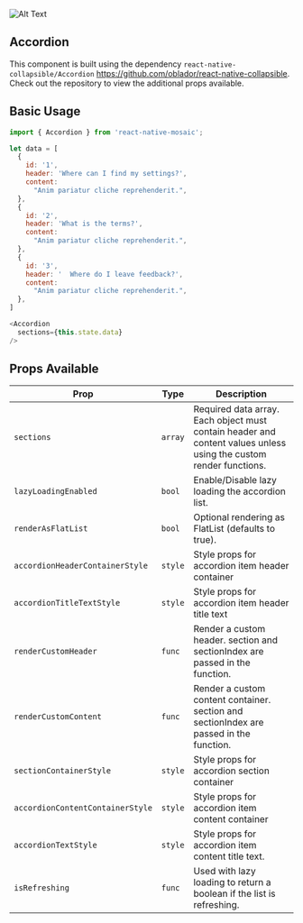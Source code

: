 ![Alt Text](https://drive.google.com/uc?export=view&id=1hHE6bR4fbHBQnYQ8jdq4ac_iKbELi4Ve)

## Accordion

This component is built using the dependency `react-native-collapsible/Accordion` https://github.com/oblador/react-native-collapsible. Check out the repository to view the additional props available.

## Basic Usage

```js
import { Accordion } from 'react-native-mosaic';

let data = [
  {
    id: '1',
    header: 'Where can I find my settings?',
    content:
      "Anim pariatur cliche reprehenderit.",
  },
  {
    id: '2',
    header: 'What is the terms?',
    content:
      "Anim pariatur cliche reprehenderit.",
  },
  {
    id: '3',
    header: '  Where do I leave feedback?',
    content:
      "Anim pariatur cliche reprehenderit.",
  },
]

<Accordion
  sections={this.state.data}
/>
```

## Props Available

| Prop                             | Type    | Description                                                                                                       |
| -------------------------------- | ------- | ----------------------------------------------------------------------------------------------------------------- |
| `sections`                       | `array` | Required data array. Each object must contain header and content values unless using the custom render functions. |
| `lazyLoadingEnabled`             | `bool`  | Enable/Disable lazy loading the accordion list.                                                                   |
| `renderAsFlatList`               | `bool`  | Optional rendering as FlatList (defaults to true).                                                                |
| `accordionHeaderContainerStyle`  | `style` | Style props for accordion item header container                                                                   |
| `accordionTitleTextStyle`        | `style` | Style props for accordion item header title text                                                                  |
| `renderCustomHeader`             | `func`  | Render a custom header. section and sectionIndex are passed in the function.                                      |
| `renderCustomContent`            | `func`  | Render a custom content container. section and sectionIndex are passed in the function.                           |
| `sectionContainerStyle`          | `style` | Style props for accordion section container                                                                       |
| `accordionContentContainerStyle` | `style` | Style props for accordion item content container                                                                  |
| `accordionTextStyle`             | `style` | Style props for accordion item content title text.                                                                |
| `isRefreshing`                   | `func`  | Used with lazy loading to return a boolean if the list is refreshing.                                             |
